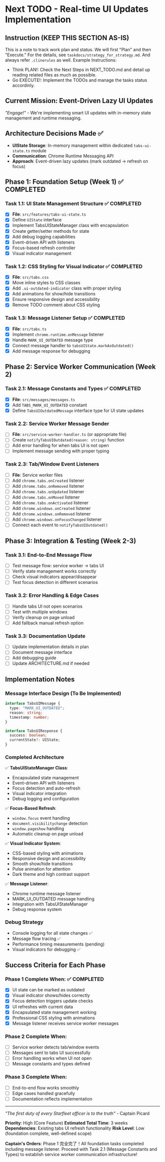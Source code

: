 # Next TODO - Real-time UI Updates Implementation

## Instruction (KEEP THIS SECTION AS-IS)

This is a note to track work plan and status.
We will first "Plan" and then "Execute." For the details, see `taskdocs/strategy_for_strategy.md`.
And always refer `.clinerules` as well.
Example Instructions:

- Think PLAN!: Check the Next Steps in NEXT_TODO.md and detail up reading related files as much as possible.
- Go EXECUTE!: Implement the TODOs and manage the tasks status accordinly.

## Current Mission: Event-Driven Lazy UI Updates

_"Engage!"_ - We're implementing smart UI updates with in-memory state management and runtime messaging.

## Architecture Decisions Made ✅

- **UIState Storage**: In-memory management within dedicated `tabs-ui-state.ts` module
- **Communication**: Chrome Runtime Messaging API
- **Approach**: Event-driven lazy updates (mark outdated → refresh on focus)

## Phase 1: Foundation Setup (Week 1) ✅ COMPLETED

### Task 1.1: UI State Management Structure ✅ COMPLETED

- [x] **File**: `src/features/tabs-ui-state.ts`
- [x] Define `UIState` interface
- [x] Implement TabsUIStateManager class with encapsulation
- [x] Create getter/setter methods for state
- [x] Add debug logging capabilities
- [x] Event-driven API with listeners
- [x] Focus-based refresh controller
- [x] Visual indicator management

### Task 1.2: CSS Styling for Visual Indicator ✅ COMPLETED

- [x] **File**: `src/tabs.css`
- [x] Move inline styles to CSS classes
- [x] Add `.ui-outdated-indicator` class with proper styling
- [x] Add animations for show/hide transitions
- [x] Ensure responsive design and accessibility
- [x] Remove TODO comment about CSS styling

### Task 1.3: Message Listener Setup ✅ COMPLETED

- [x] **File**: `src/tabs.ts`
- [x] Implement `chrome.runtime.onMessage` listener
- [x] Handle `MARK_UI_OUTDATED` message type
- [x] Connect message handler to `tabsUIState.markAsOutdated()`
- [x] Add message response for debugging

## Phase 2: Service Worker Communication (Week 2)

### Task 2.1: Message Constants and Types ✅ COMPLETED

- [x] **File**: `src/messages/messages.ts`
- [x] Add `TABS_MARK_UI_OUTDATED` constant
- [x] Define `TabsUIOutdatedMessage` interface type for UI state updates

### Task 2.2: Service Worker Message Sender

- [ ] **File**: `src/service-worker-handler.ts` (or appropriate file)
- [ ] Create `notifyTabsUIOutdated(reason: string)` function
- [ ] Add error handling for when tabs UI is not open
- [ ] Implement message sending with proper typing

### Task 2.3: Tab/Window Event Listeners

- [ ] **File**: Service worker files
- [ ] Add `chrome.tabs.onCreated` listener
- [ ] Add `chrome.tabs.onRemoved` listener
- [ ] Add `chrome.tabs.onUpdated` listener
- [ ] Add `chrome.tabs.onMoved` listener
- [ ] Add `chrome.tabs.onActivated` listener
- [ ] Add `chrome.windows.onCreated` listener
- [ ] Add `chrome.windows.onRemoved` listener
- [ ] Add `chrome.windows.onFocusChanged` listener
- [ ] Connect each event to `notifyTabsUIOutdated()`

## Phase 3: Integration & Testing (Week 2-3)

### Task 3.1: End-to-End Message Flow

- [ ] Test message flow: service worker → tabs UI
- [ ] Verify state management works correctly
- [ ] Check visual indicators appear/disappear
- [ ] Test focus detection in different scenarios

### Task 3.2: Error Handling & Edge Cases

- [ ] Handle tabs UI not open scenarios
- [ ] Test with multiple windows
- [ ] Verify cleanup on page unload
- [ ] Add fallback manual refresh option

### Task 3.3: Documentation Update

- [ ] Update implementation details in plan
- [ ] Document message interface
- [ ] Add debugging guide
- [ ] Update ARCHITECTURE.md if needed

## Implementation Notes

### Message Interface Design (To Be Implemented)

```typescript
interface TabsUIMessage {
  type: "MARK_UI_OUTDATED";
  reason: string;
  timestamp: number;
}

interface TabsUIResponse {
  success: boolean;
  currentState?: UIState;
}
```

### Completed Architecture

✅ **TabsUIStateManager Class**:

- Encapsulated state management
- Event-driven API with listeners
- Focus detection and auto-refresh
- Visual indicator integration
- Debug logging and configuration

✅ **Focus-Based Refresh**:

- `window.focus` event handling
- `document.visibilitychange` detection
- `window.pageshow` handling
- Automatic cleanup on page unload

✅ **Visual Indicator System**:

- CSS-based styling with animations
- Responsive design and accessibility
- Smooth show/hide transitions
- Pulse animation for attention
- Dark theme and high contrast support

✅ **Message Listener**:

- Chrome runtime message listener
- MARK_UI_OUTDATED message handling
- Integration with TabsUIStateManager
- Debug response system

### Debug Strategy

- Console logging for all state changes ✅
- Message flow tracing ✅
- Performance timing measurements (pending)
- Visual indicators for debugging ✅

## Success Criteria for Each Phase

### Phase 1 Complete When: ✅ COMPLETED

- [x] UI state can be marked as outdated
- [x] Visual indicator shows/hides correctly
- [x] Focus detection triggers update checks
- [x] UI refreshes with current data
- [x] Encapsulated state management working
- [x] Professional CSS styling with animations
- [x] Message listener receives service worker messages

### Phase 2 Complete When:

- [ ] Service worker detects tab/window events
- [ ] Messages sent to tabs UI successfully
- [ ] Error handling works when UI not open
- [ ] Message constants and types defined

### Phase 3 Complete When:

- [ ] End-to-end flow works smoothly
- [ ] Edge cases handled gracefully
- [ ] Documentation reflects implementation

---

_"The first duty of every Starfleet officer is to the truth"_ - Captain Picard

**Priority**: High (Core Feature)
**Estimated Total Time**: 3 weeks
**Dependencies**: Existing tabs UI refresh functionality
**Risk Level**: Low (foundation complete, well-defined scope)

**Captain's Orders**: Phase 1 完全完了！All foundation tasks completed including message listener. Proceed with Task 2.1 (Message Constants and Types) to establish service worker communication infrastructure!
